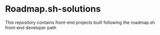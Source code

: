 # Roadmap.sh-solutions
This repository contains front-end projects built following the roadmap.sh front-end developer path
